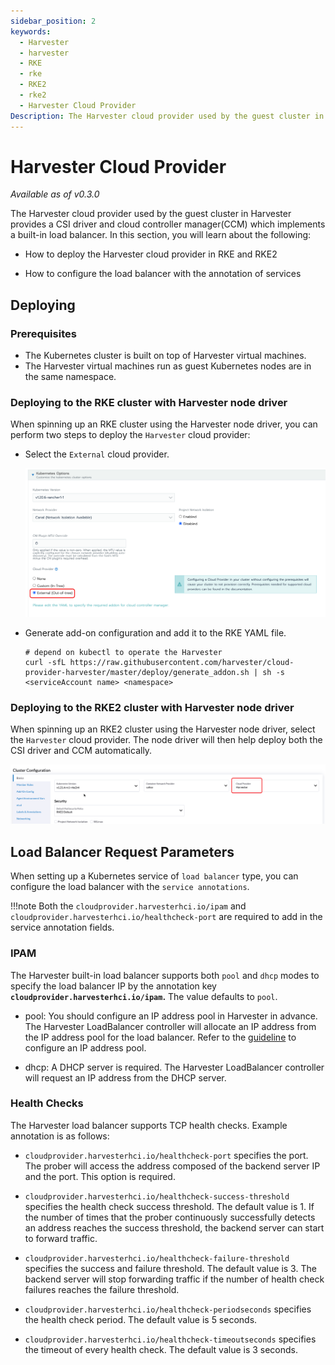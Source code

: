 ```yaml
---
sidebar_position: 2
keywords:
  - Harvester
  - harvester
  - RKE 
  - rke
  - RKE2
  - rke2
  - Harvester Cloud Provider
Description: The Harvester cloud provider used by the guest cluster in Harvester provides a CSI interface and cloud controller manager (CCM) which implements a built-in load balancer.
---
```

# Harvester Cloud Provider

_Available as of v0.3.0_

The Harvester cloud provider used by the guest cluster in Harvester provides a CSI driver and cloud controller manager(CCM) which implements a built-in load balancer. In this section, you will learn about the following:

- How to deploy the Harvester cloud provider in RKE and RKE2

- How to configure the load balancer with the annotation of services

## Deploying
### Prerequisites
- The Kubernetes cluster is built on top of Harvester virtual machines.
- The Harvester virtual machines run as guest Kubernetes nodes are in the same namespace.

### Deploying to the RKE cluster with Harvester node driver
When spinning up an RKE cluster using the Harvester node driver, you can perform two steps to deploy the `Harvester` cloud provider:

- Select the `External` cloud provider.

  ![](assets/rke-cloud-provider.png)
  
- Generate add-on configuration and add it to the RKE YAML file.
  ```
  # depend on kubectl to operate the Harvester
  curl -sfL https://raw.githubusercontent.com/harvester/cloud-provider-harvester/master/deploy/generate_addon.sh | sh -s <serviceAccount name> <namespace>
  ```
  
### Deploying to the RKE2 cluster with Harvester node driver
When spinning up an RKE2 cluster using the Harvester node driver, select the `Harvester` cloud provider. The node driver will then help deploy both the CSI driver and CCM automatically.

  ![](assets/rke2-cloud-provider.png)

## Load Balancer Request Parameters
When setting up a Kubernetes service of `load balancer` type, you can configure the load balancer with the `service annotations`.

!!!note
    Both the `cloudprovider.harvesterhci.io/ipam` and `cloudprovider.harvesterhci.io/healthcheck-port` are required to add in the service annotation fields.

### IPAM
The Harvester built-in load balancer supports both `pool` and `dhcp` modes to specify the load balancer IP by the annotation key **`cloudprovider.harvesterhci.io/ipam`.** The value defaults to `pool`.

- pool: You should configure an IP address pool in Harvester in advance. The Harvester LoadBalancer controller will allocate an IP address from the IP address pool for the load balancer. Refer to the [guideline](https://github.com/kube-vip/kube-vip-cloud-provider#global-and-namespace-pools) to configure an IP address pool.
                                                                                                                                                                                                  
- dhcp:  A DHCP server is required. The Harvester LoadBalancer controller will request an IP address from the DHCP server.

### Health Checks
The Harvester load balancer supports TCP health checks. Example annotation is as follows:

- `cloudprovider.harvesterhci.io/healthcheck-port` specifies the port. The prober will access the address composed of the backend server IP and the port. This option is required.

- `cloudprovider.harvesterhci.io/healthcheck-success-threshold` specifies the health check success threshold. The default value is 1. If the number of times that the prober continuously successfully detects an address reaches the success threshold, the backend server can start to forward traffic.

- `cloudprovider.harvesterhci.io/healthcheck-failure-threshold` specifies the success and failure threshold. The default value is 3. The backend server will stop forwarding traffic if the number of health check failures reaches the failure threshold. 

- `cloudprovider.harvesterhci.io/healthcheck-periodseconds` specifies the health check period. The default value is 5 seconds.

- `cloudprovider.harvesterhci.io/healthcheck-timeoutseconds` specifies the timeout of every health check. The default value is 3 seconds.
